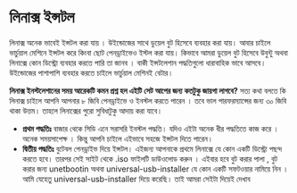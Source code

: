 # লিনাক্স ইন্সটল
লিনাক্স অনেক ভাবেই ইন্সটল করা যায় । উইন্ডোজের সাথে ডুয়েল বুট হিসেবে ব্যবহার করা যায়। আবার চাইলে ভার্চুয়াল মেশিনে ইন্সটল করে কিংবা ছোট পেনড্রাইভেও ইস্টল করা যায়। কিভাবে আমরা ডুয়েল বুট হিসেবে উবুন্টু অথবা লিনাক্সে কোন ডিস্ট্রো ব্যবহার করতে পারি তা জানব । বাকী  ইন্সটলেশান পদ্ধতিগুলো ধারাবাহিক ভাবে আসবে। উইন্ডোজের পাশাপাশি ব্যবহার করতে চাইলে ভার্চুয়াল মেশিনই বেটার। 

**লিনাক্স ইনস্টলেশানের সময় আরেকটি কমন প্রশ্ন হল এইটি সেট আপের জন্য কতটুকু জায়গা লাগবে?** 
সত্য কথা বলতে কি লিনাক্স চাইলে আপনি আপনার ৮ জিবি পেনড্রাইভে ও ইনস্টল করতে পারেন । তবে ভাল পারফরম্যান্সের জন্য ৩০ জিবি থাকা উত্তম। তাহলে লিনাক্সের পুরো সুবিধাটুকু আদায় করা যাবে।

- **প্রথম পদ্ধতিঃ** বাজার থেকে সিডি এনে সরাসরি ইনস্টল পদ্ধতি। যদিও এইটা অনেক ধীর পদ্ধতিতে কাজ করে । অনেক সময়সাপেক্ষ । কিন্তু আপনি চাইলে এইভাবে সহজে ইন্সটল দিতে পারেন।
- **দ্বিতীয় পদ্ধতিঃ** বুটেবল পেনড্রাইভ দিয়ে ইন্সটল। এইজন্য আপনাকে প্রথমে লিনাক্সে যে কোন একটি ডিস্ট্রো পছন্দ করতে হবে। তারপর সেই সাইট থেকে .iso ফাইলটি ডাউওলোড করুন । এইবার হবে বুট করার পালা , বুট করার জন্য unetbootin অথবা universal-usb-installer যে কোন একটি সফটওয়ার নামিয়ে নিন । আমি যেহেতু universal-usb-installer দিয়ে করেছি। তাই আমরা সেইটা দিয়েই দেখাব 
